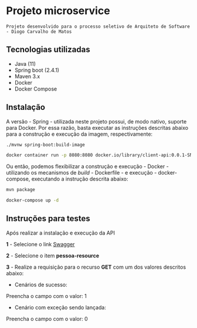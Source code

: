 # Projeto microservice

	Projeto desenvolvido para o processo seletivo de Arquiteto de Software - Diogo Carvalho de Matos

## Tecnologias utilizadas

- Java (11)
- Spring boot (2.4.1)
- Maven 3.x
- Docker 
- Docker Compose

## Instalação

A versão - Spring - utilizada neste projeto possui, de modo nativo, suporte para Docker. Por essa razão, basta executar as instruções descritas abaixo para a construção e execução da imagem, respectivamente:

```bash
./mvnw spring-boot:build-image

docker container run -p 8080:8080 docker.io/library/client-api:0.0.1-SNAPSHOT
```

Ou então, podemos flexibilizar a construção e execução - Docker - utilizando os mecanismos de *build* - Dockerfile - e execução - docker-compose, executando a instrução descrita abaixo:

```bash
mvn package

docker-compose up -d
```

## Instruções para testes

Após realizar a instalação e execução da API

**1** - Selecione o link [Swagger](http://localhost:8080/swagger-ui.html)

**2** - Selecione o item **pessoa-resource** 

**3** - Realize a requisição para o recurso **GET** com um dos valores descritos abaixo:


- Cenários de sucesso:

Preencha o campo com o valor: 1

- Cenário com exceção sendo lançada:

Preencha o campo com o valor: 0 
